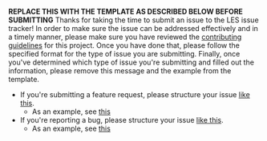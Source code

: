 **REPLACE THIS WITH THE TEMPLATE AS DESCRIBED BELOW BEFORE SUBMITTING**
Thanks for taking the time to submit an issue to the LES issue tracker! In order to make sure the issue can be addressed effectively and in a timely manner, please make sure you have reviewed the [contributing guidelines](https://github.com/cvchaparro/les/tree/master/.github/contributing.org) for this project. Once you have done that, please follow the specified format for the type of issue you are submitting. Finally, once you've determined which type of issue you're submitting and filled out the information, please remove this message and the example from the template.
- If you're submitting a feature request, please structure your issue [like this](https://github.com/cvchaparro/les/tree/master/.github/feature_request_template.md).
  - As an example, see [this](https://github.com/cvchaparro/les/tree/master/.github/example_feature_request.md)
- If you're reporting a bug, please structure your issue [like this](https://github.com/cvchaparro/les/tree/master/.github/bug_report_template.md).
  - As an example, see [this](https://github.com/cvchaparro/les/tree/master/.github/example_bug_report.md)
